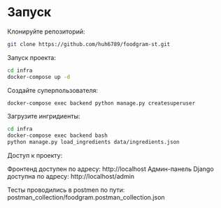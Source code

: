 # Запуск

Клонируйте репозиторий:
```bash
git clone https://github.com/huh6789/foodgram-st.git
```
Запуск проекта:
```bash
cd infra
docker-compose up -d
```
Создайте суперпользователя:
```bash
docker-compose exec backend python manage.py createsuperuser
```
Загрузите ингридиенты:
```bash
cd infra
docker-compose exec backend bash
python manage.py load_ingredients data/ingredients.json
```
Доступ к проекту:

Фронтенд доступен по адресу: http://localhost
Админ-панель Django доступна по адресу: http://localhost/admin

Тесты проводились в postmen по пути:
postman_collection/foodgram.postman_collection.json
